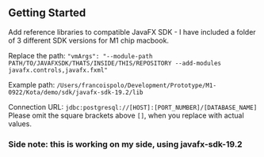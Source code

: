 ## Getting Started

Add reference libraries to compatible JavaFX SDK - I have included a folder of 3 different SDK versions for M1 chip macbook.

Replace the path: `"vmArgs": "--module-path PATH/TO/JAVAFXSDK/THATS/INSIDE/THIS/REPOSITORY --add-modules javafx.controls,javafx.fxml"`

Example path: `/Users/francoispolo/Development/Prototype/M1-0922/Kota/demo/sdk/javafx-sdk-19.2/lib`

Connection URL: `jdbc:postgresql://[HOST]:[PORT_NUMBER]/[DATABASE_NAME]`
Please omit the square brackets above `[]`, when you replace with actual values.

### Side note: this is working on my side, using javafx-sdk-19.2
